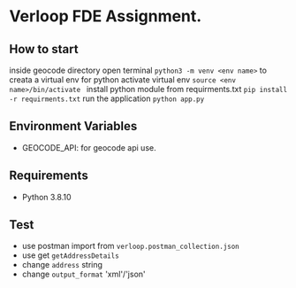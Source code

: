 # Verloop FDE Assignment.

## How to start
inside geocode directory open terminal `python3 -m venv <env name>` to creata a virtual env for python
activate virtual env `source <env name>/bin/activate `
install python module from requirments.txt `pip install -r requirments.txt`
run the application `python app.py`

## Environment Variables
- GEOCODE_API: for geocode api use.



## Requirements
- Python 3.8.10

## Test
- use postman import from `verloop.postman_collection.json`
- use get `getAddressDetails`
- change `address` string  
- change `output_format` 'xml'/'json'  
